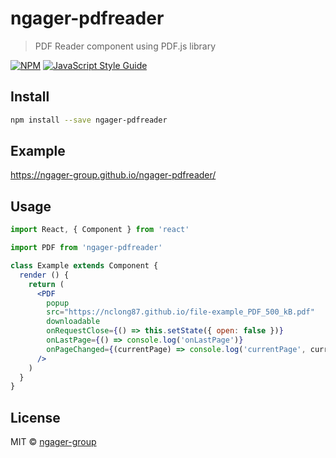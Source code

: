 # ngager-pdfreader

> PDF Reader component using PDF.js library

[![NPM](https://img.shields.io/npm/v/ngager-pdfreader.svg)](https://www.npmjs.com/package/ngager-pdfreader) [![JavaScript Style Guide](https://img.shields.io/badge/code_style-standard-brightgreen.svg)](https://standardjs.com)

## Install

```bash
npm install --save ngager-pdfreader
```
## Example
https://ngager-group.github.io/ngager-pdfreader/

## Usage

```jsx
import React, { Component } from 'react'

import PDF from 'ngager-pdfreader'

class Example extends Component {
  render () {
    return (
      <PDF
        popup
        src="https://nclong87.github.io/file-example_PDF_500_kB.pdf"
        downloadable
        onRequestClose={() => this.setState({ open: false })}
        onLastPage={() => console.log('onLastPage')}
        onPageChanged={(currentPage) => console.log('currentPage', currentPage)}
      />
    )
  }
}
```

## License

MIT © [ngager-group](https://github.com/ngager-group)
